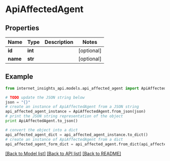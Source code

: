 # ApiAffectedAgent


## Properties
Name | Type | Description | Notes
------------ | ------------- | ------------- | -------------
**id** | **int** |  | [optional] 
**name** | **str** |  | [optional] 

## Example

```python
from internet_insights_api.models.api_affected_agent import ApiAffectedAgent

# TODO update the JSON string below
json = "{}"
# create an instance of ApiAffectedAgent from a JSON string
api_affected_agent_instance = ApiAffectedAgent.from_json(json)
# print the JSON string representation of the object
print ApiAffectedAgent.to_json()

# convert the object into a dict
api_affected_agent_dict = api_affected_agent_instance.to_dict()
# create an instance of ApiAffectedAgent from a dict
api_affected_agent_form_dict = api_affected_agent.from_dict(api_affected_agent_dict)
```
[[Back to Model list]](../README.md#documentation-for-models) [[Back to API list]](../README.md#documentation-for-api-endpoints) [[Back to README]](../README.md)


